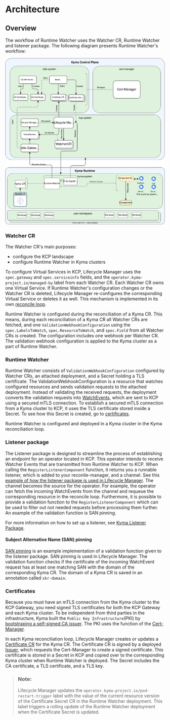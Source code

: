 # Architecture

## Overview

The workflow of Runtime Watcher uses the Watcher CR, Runtime Watcher and listener package.
The following diagram presents Runtime Watcher's workflow:

![Runtime Watcher architecture](./assets/runtime_watcher_architecture_simplified.svg)

### Watcher CR

The Watcher CR's main purposes:

- configure the KCP landscape
- configure Runtime Watcher in Kyma clusters

To configure Virtual Services in KCP, Lifecycle Manager uses the `spec.gateway` and `spec.serviceinfo` fields, and the `operator.kyma-project.io/managed-by` label from each Watcher CR. Each Watcher CR owns one Virtual Service. If Runtime Watcher's configuration changes or the Watcher CR is deleted, Lifecycle Manager re-configures the corresponding Virtual Service or deletes it as well. This mechanism is implemented in its own [reconcile loop](https://github.com/kyma-project/lifecycle-manager/blob/4cb423780633afe7805d26d624c22a6f51943492/controllers/watcher_controller.go#L74).

Runtime Watcher is configured during the reconciliation of a Kyma CR. This means, during each reconciliation of a Kyma CR all Watcher CRs are fetched, and one `ValidationWebhookConfiguration` using the `spec.LabelsToWatch`, `spec.ResourceToWatch`, and `spec.Field` from all Watcher CRs is created. The configuration includes one webhook per Watcher CR. The validation webhook configuration is applied to the Kyma cluster as a part of Runtime Watcher.

### Runtime Watcher

Runtime Watcher consists of `ValidationWebhookConfiguration` configured by Watcher CRs, an attached deployment, and a Secret holding a TLS certificate. The ValidationWebhookConfiguration is a resource that watches configured resources and sends validation requests to the attached deployment. Instead of validating the received requests, the deployment converts the validation requests into [WatchEvents](https://github.com/kyma-project/runtime-watcher/blob/de040bddeba1a7875e3a0e626db4634134971022/listener/pkg/types/event.go#L8), which are sent to KCP using a secured mTLS connection. To establish a secured mTLS connection from a Kyma cluster to KCP, it uses the TLS certificate stored inside a Secret. To see how this Secret is created, go to [certificates](#certificates).

Runtime Watcher is configured and deployed in a Kyma cluster in the Kyma reconciliation loop.

### Listener package

The Listener package is designed to streamline the process of establishing an endpoint for an operator located in KCP. This operator intends to receive Watcher Events that are transmitted from Runtime Watcher to KCP. When calling the `RegisterListenerComponent` function, it returns you a runnable listener, which is added to your reconile-manager, and a channel. See this [example of how the listener package is used in Lifecycle Manager](https://github.com/kyma-project/lifecycle-manager/blob/24d21bb642ceaf9dadffe7732bf7c3f70c085ffb/controllers/manifest_controller.go#L43-L50). The channel becomes the source for the operator. For example, the operator can fetch the incoming WatchEvents from the channel and requeue the corresponding resource in the reconcile loop. Furthermore, it is possible to provide a validation function to the `RegisterListenerComponent` which can be used to filter out not needed requests before processing them further. An example of the validation function is SAN pinning.

For more information on how to set up a listener, see [Kyma Listener Package](./listener.md).

#### Subject Alternative Name (SAN) pinning

[SAN pinning](https://github.com/kyma-project/lifecycle-manager/blob/c1e06b7b973aca17cc715b6a4660b76f4e7b9e29/pkg/security/san_pinning.go#L55) is an example implementation of a validation function given to the listener package. SAN pinning is used in Lifecycle Manager. The validation function checks if the certificate of the incoming WatchEvent request has at least one matching SAN with the domain of the corresponding Kyma CR. The domain of a Kyma CR is saved in an annotation called `skr-domain`.

### Certificates

Because you must have an mTLS connection from the Kyma cluster to the KCP Gateway,  you need signed TLS certificates for both the KCP Gateway and each Kyma cluster. To be independent from third parties in the infrastructure, Kyma built the `Public Key Infrastructure`(PKI) by [bootstraping a self-signed CA issuer](https://cert-manager.io/docs/configuration/selfsigned/#bootstrapping-ca-issuers). The PKI uses the function of the [Cert-Manager](https://cert-manager.io/).

In each Kyma reconciliation loop, Lifecycle Manager creates or updates a [Certificate CR](https://cert-manager.io/docs/concepts/certificate/) for the Kyma CR. The Certificate CR is signed by a deployed [Issuer](https://cert-manager.io/docs/concepts/issuer/#supported-issuers), which requests the Cert-Manager to create a signed certificate. This certificate is stored in a Secret in KCP and copied over to the corresponding Kyma cluster when Runtime Watcher is deployed. The Secret includes the CA certificate, a TLS certificate, and a TLS key.

> ### Note:
> Lifecycle Manager updates the `operator.kyma-project.io/pod-restart-trigger` label with the value of the current resource version of the Certificate Secret CR in the Runtime Watcher deployment. This label triggers a rolling update of the Runtime Watcher deployment when the Certificate Secret is updated.
